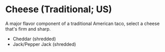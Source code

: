 Cheese (Traditional; US)
======================

A major flavor component of a traditional American taco, select a cheese that's firm and sharp.

* Cheddar (shredded)
* Jack/Pepper Jack (shredded)